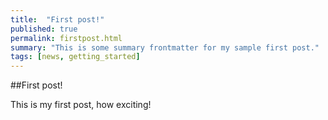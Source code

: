 ```yaml
---
title:  "First post!"
published: true
permalink: firstpost.html
summary: "This is some summary frontmatter for my sample first post."
tags: [news, getting_started]
---
```


##First post!

This is my first post, how exciting!
